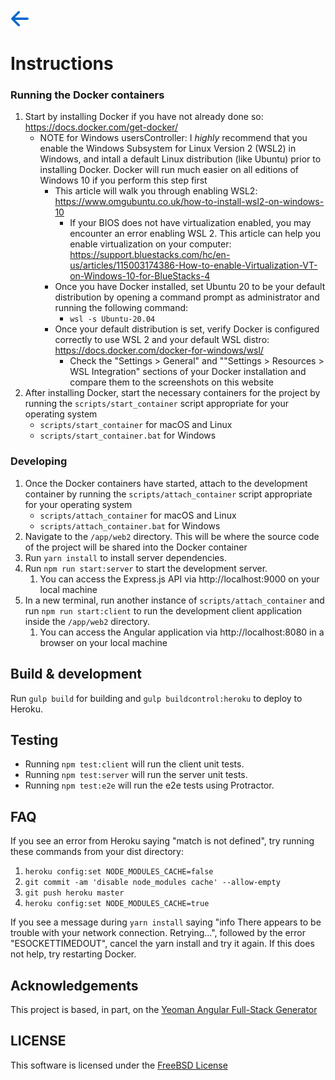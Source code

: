 [<img src="https://github.com/ryayoung/icons/blob/main/svg/arrow.left.blue.svg" height="30"/>](https://github.com/ryayoung/recipe-central)

# Instructions

### Running the Docker containers
1. Start by installing Docker if you have not already done so: https://docs.docker.com/get-docker/
    * NOTE for Windows usersController: I *highly* recommend that you enable the Windows Subsystem for Linux Version 2 (WSL2) in Windows, and intall a default Linux 
   distribution (like Ubuntu) prior to 
       installing Docker. Docker will run much easier on all editions of Windows 10 if you perform this step first
        - This article will walk you through enabling WSL2: https://www.omgubuntu.co.uk/how-to-install-wsl2-on-windows-10
          - If your BIOS does not have virtualization enabled, you may encounter an error enabling WSL 2. This article can help you enable virtualization on 
          your computer: https://support.bluestacks.com/hc/en-us/articles/115003174386-How-to-enable-Virtualization-VT-on-Windows-10-for-BlueStacks-4
        - Once you have Docker installed, set Ubuntu 20 to be your default distribution by opening a command prompt as administrator and running the 
          following command:
          - `wsl -s Ubuntu-20.04`
        - Once your default distribution is set, verify Docker is configured correctly to use WSL 2 and your default WSL distro: https://docs.docker.com/docker-for-windows/wsl/
          - Check the "Settings > General" and ""Settings > Resources > WSL Integration" sections of your Docker installation and compare them to the 
            screenshots on this website
1. After installing Docker, start the necessary containers for the project by running the `scripts/start_container` script appropriate for your operating 
   system
   - `scripts/start_container` for macOS and Linux
   - `scripts/start_container.bat` for Windows

### Developing

1. Once the Docker containers have started, attach to the development container by running the `scripts/attach_container` script appropriate for your operating
 system
   - `scripts/attach_container` for macOS and Linux
   - `scripts/attach_container.bat` for Windows
1. Navigate to the `/app/web2` directory. This will be where the source code of the project will be shared into the Docker container
1. Run `yarn install` to install server dependencies.
1. Run `npm run start:server` to start the development server. 
    1. You can access the Express.js API via http://localhost:9000 on your local machine
1. In a new terminal, run another instance of `scripts/attach_container` and run `npm run start:client` to run the development client application inside the 
`/app/web2` directory.
    1. You can access the Angular application via http://localhost:8080 in a browser on your local machine

## Build & development

Run `gulp build` for building and `gulp buildcontrol:heroku` to deploy to Heroku.

## Testing

- Running `npm test:client` will run the client unit tests. 
- Running `npm test:server` will run the server unit tests.
- Running `npm test:e2e` will run the e2e tests using Protractor.

## FAQ
If you see an error from Heroku saying "match is not defined", try running these commands from your dist directory:
1. `heroku config:set NODE_MODULES_CACHE=false`
1. `git commit -am 'disable node_modules cache' --allow-empty`
1. `git push heroku master`
1. `heroku config:set NODE_MODULES_CACHE=true`

If you see a message during `yarn install` saying "info There appears to be trouble with your network connection. Retrying...", followed by the error 
"ESOCKETTIMEDOUT", cancel the yarn install and try it again. If this does not help, try restarting Docker.

## Acknowledgements
This project is based, in part, on the [Yeoman Angular Full-Stack Generator](https://angular-fullstack.github.io/) 

## LICENSE
This software is licensed under the [FreeBSD License](https://opensource.org/licenses/bsd-license.php) 
